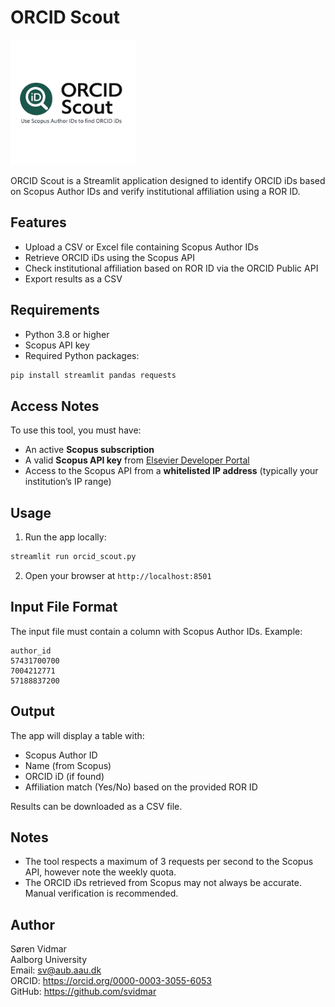 # ORCID Scout
<img src="orcid_scout_logo.png" alt="ORCID Scout logo" width="200"/>

ORCID Scout is a Streamlit application designed to identify ORCID iDs based on Scopus Author IDs and verify institutional affiliation using a ROR ID.

## Features

- Upload a CSV or Excel file containing Scopus Author IDs
- Retrieve ORCID iDs using the Scopus API
- Check institutional affiliation based on ROR ID via the ORCID Public API
- Export results as a CSV

## Requirements

- Python 3.8 or higher
- Scopus API key
- Required Python packages:

```bash
pip install streamlit pandas requests
```
## Access Notes

To use this tool, you must have:

- An active **Scopus subscription**
- A valid **Scopus API key** from [Elsevier Developer Portal](https://dev.elsevier.com/)
- Access to the Scopus API from a **whitelisted IP address** (typically your institution’s IP range)

## Usage

1. Run the app locally:

```bash
streamlit run orcid_scout.py
```

2. Open your browser at `http://localhost:8501`

## Input File Format

The input file must contain a column with Scopus Author IDs. Example:

```
author_id
57431700700
7004212771
57188837200
```

## Output

The app will display a table with:
- Scopus Author ID
- Name (from Scopus)
- ORCID iD (if found)
- Affiliation match (Yes/No) based on the provided ROR ID

Results can be downloaded as a CSV file.

## Notes

- The tool respects a maximum of 3 requests per second to the Scopus API, however note the weekly quota.
- The ORCID iDs retrieved from Scopus may not always be accurate. Manual verification is recommended.

## Author

Søren Vidmar  
Aalborg University  
Email: sv@aub.aau.dk  
ORCID: https://orcid.org/0000-0003-3055-6053  
GitHub: https://github.com/svidmar
